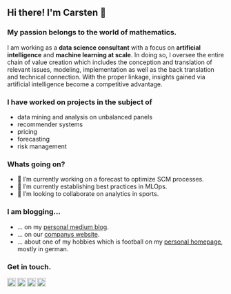 ## Hi there! I'm Carsten 👋

### My passion belongs to the world of mathematics. 

I am working as a **data science consultant** with a focus on **artificial intelligence** and **machine learning at scale**. In doing so, I oversee the entire chain of value creation which includes the conception and translation of relevant issues, modeling, implementation as well as the back translation and technical connection. With the proper linkage, insights gained via artificial intelligence become a competitive advantage.  

### I have worked on projects in the subject of

* data mining and analysis on unbalanced panels
* recommender systems
* pricing
* forecasting
* risk management

### Whats going on?
- 🔭 I’m currently working on a forecast to optimize SCM processes.
- 🌱 I’m currently establishing best practices in MLOps.
- 👯 I’m looking to collaborate on analytics in sports.

### I am blogging...

* ... on my [personal medium blog](https://medium.com/@carsten.frommhold).
* ... on our [companys website](https://www.datadrivers.de/news/).
* ... about one of my hobbies which is football on my [personal homepage](https://carstenfrommhold.de/), mostly in german.

### Get in touch.

[email]: mailto:carsten.frommhold@datadrivers.de
[instagram]: https://www.instagram.com/carsten.frommhold/
[website]: http://www.carstenfrommhold.de
[twitter]: https://twitter.com/carstenfr91


[<img align="left" width="20px" src="https://cdn-icons-png.flaticon.com/128/1334/1334110.png" />][email]

[<img align="left" width="20px" src="https://cdn-icons-png.flaticon.com/512/66/66760.png" />][website]

[<img align="left" width="20px" src="https://cdn-icons-png.flaticon.com/512/1409/1409946.png" />][instagram]

[<img align="left" width="20px" src="https://cdn-icons-png.flaticon.com/512/733/733579.png" />][twitter]



<!--
**CarstenFrommhold/CarstenFrommhold** is a ✨ _special_ ✨ repository because its `README.md` (this file) appears on your GitHub profile.

Here are some ideas to get you started:

- 🔭 I’m currently working on ...
- 🌱 I’m currently learning ...
- 👯 I’m looking to collaborate on ...
- 🤔 I’m looking for help with ...
- 💬 Ask me about ...
- 📫 How to reach me: ...
- 😄 Pronouns: ...
- ⚡ Fun fact: ...
-->
